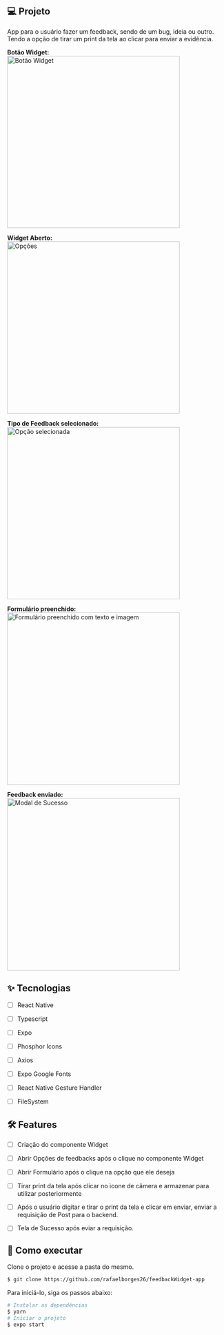 ## 💻 Projeto
App para o usuário fazer um feedback, sendo de um bug, ideia ou outro. Tendo a opção de tirar um print da tela ao clicar para enviar a evidência.


<strong>Botão Widget:</strong>
<br/>
<img src="src/assets/github/Widget.jpeg" alt="Botão Widget" width="400px" />

<strong>Widget Aberto:</strong>
<br/>
<img src="src/assets/github/Options.jpeg" alt="Opções" width="400px" />

<strong>Tipo de Feedback selecionado:</strong>
<br/>
<img src="src/assets/github/OptionSelected.jpeg" alt="Opção selecionada" width="400px" />

<strong>Formulário preenchido:</strong>
<br/>
<img src="src/assets/github/Form.jpeg" alt="Formulário preenchido com texto e imagem" width="400px" />

<strong>Feedback enviado:</strong>
<br/>
<img src="src/assets/github/Success.jpeg" alt="Modal de Sucesso" width="400px" />

## ✨ Tecnologias

-   [ ] React Native
-   [ ] Typescript
-   [ ] Expo
-   [ ] Phosphor Icons
-   [ ] Axios
-   [ ] Expo Google Fonts
-   [ ] React Native Gesture Handler
-   [ ] FileSystem



## :hammer_and_wrench: Features 

-   [ ] Criação do componente Widget
-   [ ] Abrir Opções de feedbacks após o clique no componente Widget
-   [ ] Abrir Formulário após o clique na opção que ele deseja
-   [ ] Tirar print da tela após clicar no ìcone de câmera e armazenar para utilizar posteriormente
-   [ ] Após o usuário digitar e tirar o print da tela e clicar em enviar, enviar a requisição de Post para o backend.
-   [ ] Tela de Sucesso após eviar a requisição.




## 🚀 Como executar

Clone o projeto e acesse a pasta do mesmo.

```bash
$ git clone https://github.com/rafaelborges26/feedbackWidget-app
```

Para iniciá-lo, siga os passos abaixo:
```bash
# Instalar as dependências
$ yarn
# Iniciar o projeto
$ expo start
```
